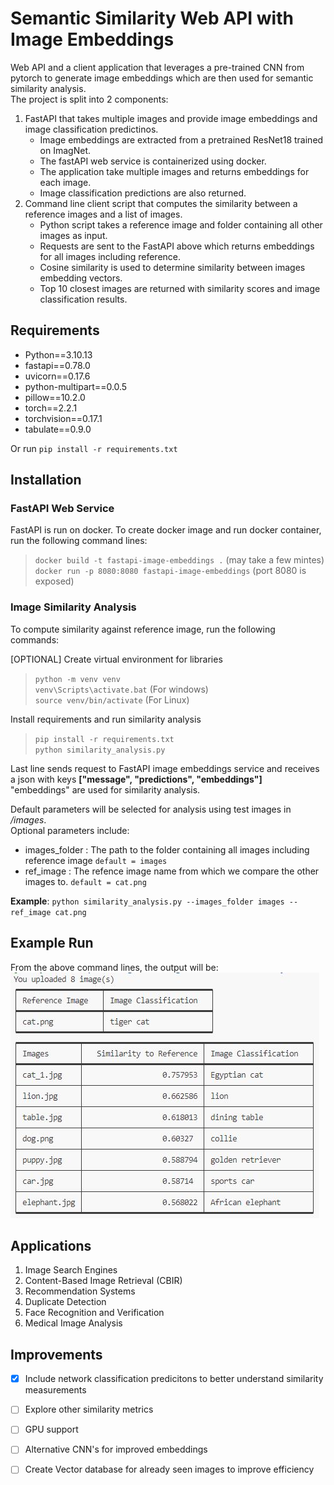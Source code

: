 # Semantic Similarity Web API with Image Embeddings
Web API and a client application that leverages a pre-trained CNN from pytorch to generate image embeddings which are then used for semantic similarity analysis. </br>
The project is split into 2 components: </br>
1. FastAPI that takes multiple images and provide image embeddings and image classification predictinos. </br>
    - Image embeddings are extracted from a pretrained ResNet18 trained on ImagNet.
    - The fastAPI web service is containerized using docker.
    - The application take multiple images and returns embeddings for each image. 
    - Image classification predictions are also returned. 
2. Command line client script that computes the similarity between a reference images and a list of images. </br>
    - Python script takes a reference image and folder containing all other images as input.
    - Requests are sent to the FastAPI above which returns embeddings for all images including reference. 
    - Cosine similarity is used to determine similarity between images embedding vectors.
    - Top 10 closest images are returned with similarity scores and image classification results. 

## Requirements

* Python==3.10.13
* fastapi==0.78.0
* uvicorn==0.17.6
* python-multipart==0.0.5
* pillow==10.2.0
* torch==2.2.1
* torchvision==0.17.1
* tabulate==0.9.0

Or run `pip install -r requirements.txt` </br> 

## Installation

### FastAPI Web Service
FastAPI is run on docker. To create docker image and run docker container, run the following command lines: </br> 
> `docker build -t fastapi-image-embeddings .` (may take a few mintes) </br>
> `docker run -p 8080:8080 fastapi-image-embeddings` (port 8080 is exposed) </br> 

### Image Similarity Analysis
To compute similarity against reference image, run the following commands: </br> 

[OPTIONAL] Create virtual environment for libraries
> `python -m venv venv` </br> 
> `venv\Scripts\activate.bat` (For windows) </br> 
> `source venv/bin/activate` (For Linux) </br> 

Install requirements and run similarity analysis </br> 
> `pip install -r requirements.txt` </br> 
> `python similarity_analysis.py` </br>

Last line sends request to FastAPI image embeddings service and receives a json with keys **["message", "predictions", "embeddings"]** </br>
"embeddings" are used for similarity analysis. 

Default parameters will be selected for analysis using test images in */images*. </br> 
Optional parameters include: </br> 
* images_folder : The path to the folder containing all images including reference image `default = images` </br>
* ref_image : The refence image name from which we compare the other images to. `default = cat.png` </br> 

**Example**: `python similarity_analysis.py --images_folder images --ref_image cat.png`

## Example Run
From the above command lines, the output will be: </br>
![image info](./example/fastapi_similarity_output.JPG)


## Applications
1. Image Search Engines
2. Content-Based Image Retrieval (CBIR)
3. Recommendation Systems
4. Duplicate Detection
5. Face Recognition and Verification
6. Medical Image Analysis

## Improvements 
- [x] Include network classification predicitons to better understand similarity measurements
- [ ] Explore other similarity metrics
- [ ] GPU support
- [ ] Alternative CNN's for improved embeddings
- [ ] Create Vector database for already seen images to improve efficiency














